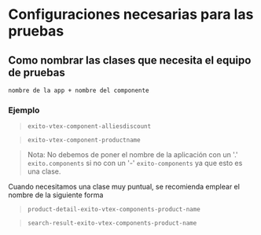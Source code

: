 # Configuraciones necesarias para las pruebas

## Como nombrar las clases que necesita el equipo de pruebas

`nombre de la app + nombre del componente`

### Ejemplo

> `exito-vtex-component-alliesdiscount`

> `exito-vtex-component-productname`

> Nota: No debemos de poner el nombre de la aplicación con un '.' `exito.components` si no con un '-' `exito-components` ya que esto es una clase.

Cuando necesitamos una clase muy puntual, se recomienda emplear el nombre de la siguiente forma

> `product-detail-exito-vtex-components-product-name`

> `search-result-exito-vtex-components-product-name`
